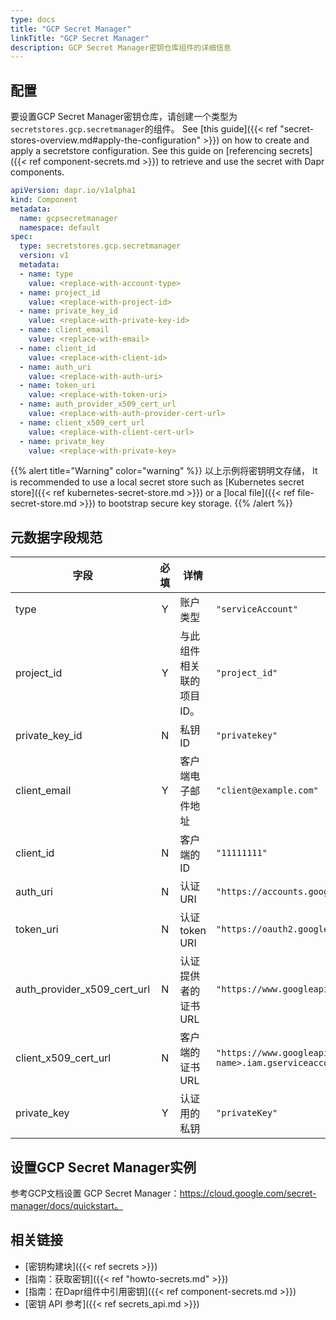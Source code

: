 ```yaml
---
type: docs
title: "GCP Secret Manager"
linkTitle: "GCP Secret Manager"
description: GCP Secret Manager密钥仓库组件的详细信息
---
```


## 配置

要设置GCP Secret Manager密钥仓库，请创建一个类型为`secretstores.gcp.secretmanager`的组件。 See [this guide]({{< ref "secret-stores-overview.md#apply-the-configuration" >}}) on how to create and apply a secretstore configuration. See this guide on [referencing secrets]({{< ref component-secrets.md >}}) to retrieve and use the secret with Dapr components.

```yaml
apiVersion: dapr.io/v1alpha1
kind: Component
metadata:
  name: gcpsecretmanager
  namespace: default
spec:
  type: secretstores.gcp.secretmanager
  version: v1
  metadata:
  - name: type
    value: <replace-with-account-type>
  - name: project_id
    value: <replace-with-project-id>
  - name: private_key_id
    value: <replace-with-private-key-id>
  - name: client_email
    value: <replace-with-email>
  - name: client_id
    value: <replace-with-client-id>
  - name: auth_uri
    value: <replace-with-auth-uri> 
  - name: token_uri
    value: <replace-with-token-uri> 
  - name: auth_provider_x509_cert_url
    value: <replace-with-auth-provider-cert-url> 
  - name: client_x509_cert_url
    value: <replace-with-client-cert-url> 
  - name: private_key
    value: <replace-with-private-key>
```

{{% alert title="Warning" color="warning" %}}
以上示例将密钥明文存储， It is recommended to use a local secret store such as [Kubernetes secret store]({{< ref kubernetes-secret-store.md >}}) or a [local file]({{< ref file-secret-store.md >}}) to bootstrap secure key storage.
{{% /alert %}}

## 元数据字段规范

| 字段                              | 必填 | 详情             | Example                                                                                            |
| ------------------------------- |:--:| -------------- | -------------------------------------------------------------------------------------------------- |
| type                            | Y  | 账户类型           | `"serviceAccount"`                                                                                 |
| project_id                      | Y  | 与此组件相关联的项目 ID。 | `"project_id"`                                                                                     |
| private_key_id                | N  | 私钥ID           | `"privatekey"`                                                                                     |
| client_email                    | Y  | 客户端电子邮件地址      | `"client@example.com"`                                                                             |
| client_id                       | N  | 客户端的 ID        | `"11111111"`                                                                                       |
| auth_uri                        | N  | 认证URI          | `"https://accounts.google.com/o/oauth2/auth"`                                                      |
| token_uri                       | N  | 认证token URI    | `"https://oauth2.googleapis.com/token"`                                                            |
| auth_provider_x509_cert_url | N  | 认证提供者的证书URL    | `"https://www.googleapis.com/oauth2/v1/certs"`                                                     |
| client_x509_cert_url          | N  | 客户端的证书 URL     | `"https://www.googleapis.com/robot/v1/metadata/x509/<project-name>.iam.gserviceaccount.com"` |
| private_key                     | Y  | 认证用的私钥         | `"privateKey"`                                                                                     |

## 设置GCP Secret Manager实例

参考GCP文档设置 GCP Secret Manager：https://cloud.google.com/secret-manager/docs/quickstart。

## 相关链接
- [密钥构建块]({{< ref secrets >}})
- [指南：获取密钥]({{< ref "howto-secrets.md" >}})
- [指南：在Dapr组件中引用密钥]({{< ref component-secrets.md >}})
- [密钥 API 参考]({{< ref secrets_api.md >}})
